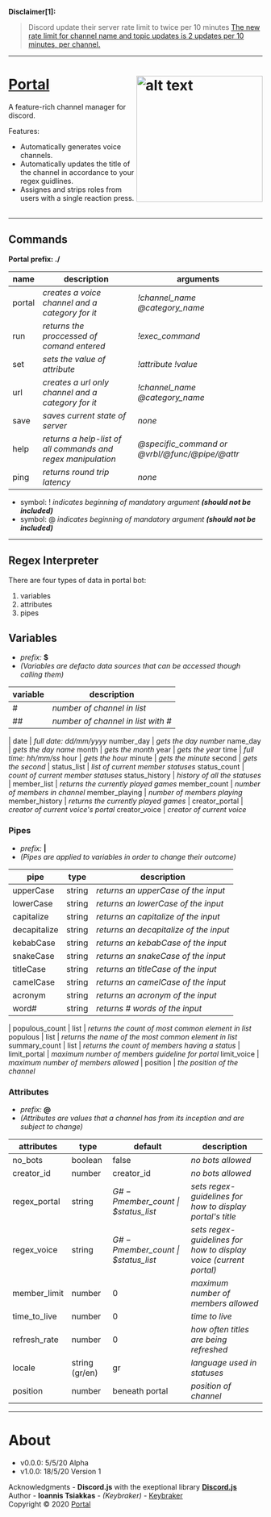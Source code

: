 **Disclaimer[1]:**
> Discord update their server rate limit to twice per 10 minutes
> [The new rate limit for channel name and topic updates is 2 updates per 10 minutes, per channel.](https://github.com/discordjs/discord.js/issues/4327)

***

# [Portal](https://github.com/keybraker/portal-discord-bot) <img src="https://github.com/keybraker/portal-discord-bot/blob/master/assets/img/logo.png" alt="alt text" align="right" width="250" height="250">
A feature-rich channel manager for discord.

Features:
* Automatically generates voice channels.
* Automatically updates the title of the channel in accordance to your regex guidlines.
* Assignes and strips roles from users with a single reaction press.
<br><br />
***

## Commands
**Portal prefix: ./**

name | description | arguments
--------- | --------- | ---------
portal | _creates a voice channel and a category for it_ | _!channel\_name @category\_name_
run | _returns the proccessed of comand entered_ | _!exec\_command_
set | _sets the value of attribute_ | _!attribute !value_
url | _creates a url only channel and a category for it_ | _!channel\_name @category\_name_
save | _saves current state of server_ | _none_
help | _returns a help-list of all commands and regex manipulation_ | _@specific\_command or @vrbl/@func/@pipe/@attr_
ping | _returns round trip latency_ | _none_
  
* symbol: ! _indicates beginning of mandatory argument **(should not be included)**_
* symbol: @ _indicates beginning of mandatory argument **(should not be included)**_

***

## Regex Interpreter
There are four types of data in portal bot:
1. variables
2. attributes
3. pipes

## Variables
* _prefix:_ __$__
* _(Variables are defacto data sources that can be accessed though calling them)_

variable | description
--------- | ---------
\# | _number of channel in list_
\## | _number of channel in list with \#_
|
date | _full date: dd/mm/yyyy_
number_day | _gets the day number_
name_day | _gets the day name_
month | _gets the month_
year | _gets the year_
time | _full time: hh/mm/ss_
hour | _gets the hour_
minute | _gets the minute_
second | _gets the second_
| 
status_list | _list of current member statuses_
status_count | _count of current member statuses_
status_history | _history of all the statuses_
|
member_list | _returns the currently played games_
member_count | _number of members in channel_
member_playing | _number of members playing_
member_history | _returns the currently played games_
|
creator_portal | _creator of current voice\'s portal_
creator_voice | _creator of current voice_

### Pipes
* _prefix:_ __|__
* _(Pipes are applied to variables in order to change their outcome)_

pipe | type | description
--------- | --------- | ---------
upperCase | string | _returns an upperCase of the input_
lowerCase | string | _returns an lowerCase of the input_
capitalize | string | _returns an capitalize of the input_
decapitalize | string | _returns an decapitalize of the input_
kebabCase | string | _returns an kebabCase of the input_
snakeCase | string | _returns an snakeCase of the input_
titleCase | string | _returns an titleCase of the input_
camelCase | string | _returns an camelCase of the input_
acronym | string | _returns an acronym of the input_
word\# | string | _returns \# words of the input_
|
populous_count | list | _returns the count of most common element in list_
populous | list | _returns the name of the most common element in list_
summary_count | list | _returns the count of members having a status_
|
limit_portal | _maximum number of members guideline for portal_
limit_voice | _maximum number of members allowed_
|
position | _the position of the channel_

### Attributes
* _prefix:_ __@__
* _(Attributes are values that a channel has from its inception and are subject to change)_

attributes | type | default | description
--------- | --------- | --------- | --------- 
no_bots | boolean | false | _no bots allowed_
creator_id | number | creator_id | _no bots allowed_
regex_portal | string | _G$\#-P$member_count \| $status_list_ | _sets regex-guidelines for how to display portal's title_
regex_voice | string | _G$\#-P$member_count \| $status_list_ | _sets regex-guidelines for how to display voice (current portal)_
member_limit | number | 0 | _maximum number of members allowed_
time_to_live | number | 0 | _time to live_
refresh_rate | number | 0 | _how often titles are being refreshed_
locale | string (gr/en) | gr | _language used in statuses_
position | number | beneath portal | _position of channel_
***

# About

* v0.0.0: 5/5/20 Alpha
* v1.0.0: 18/5/20 Version 1

Acknowledgments - **Discord.js** with the exeptional library [**Discord.js**](http://owl.phy.queensu.ca/~phil/exiftool/)
<br>
Author - **Ioannis Tsiakkas** - *(Keybraker)* - [Keybraker](https://github.com/keybraker)
<br>
Copyright © 2020 [Portal](https://github.com/keybraker/portal-discord-bot)


